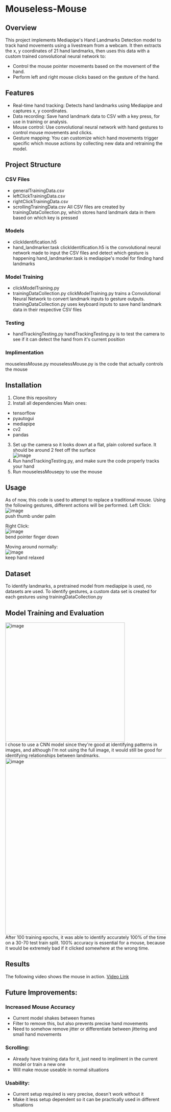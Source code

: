# Mouseless-Mouse

## Overview
This project implements Mediapipe's Hand Landmarks Detection model to track hand movements using a livestream from a webcam. It then extracts the x, y coordinates of 21 hand landmarks, then uses this data with a custom trained convolutional neural network to:

- Control the mouse pointer movements based on the movement of the hand.
- Perform left and right mouse clicks based on the gesture of the hand.

## Features
- Real-time hand tracking: Detects hand landmarks using Mediapipe and captures x, y coordinates.
- Data recording: Save hand landmark data to CSV with a key press, for use in training or analysis.
- Mouse control: Use convolutional neural network with hand gestures to control mouse movements and clicks.
- Gesture mapping: You can customize which hand movements trigger specific which mouse actions by collecting new data and retraining the model.

## Project Structure
### CSV Files
- generalTrainingData.csv
- leftClickTrainingData.csv
- rightClickTrainingData.csv
- scrollingTrainingData.csv
All CSV files are created by trainingDataCollection.py, which stores hand landmark data in them based on which key is pressed

### Models
- clickIdentification.h5
- hand_landmarker.task
clickIdentification.h5 is the convolutional neural network made to input the CSV files and detect which gesture is happening
hand_landmarker.task is mediapipe's model for finding hand landmarks

### Model Training
- clickModelTraining.py
- trainingDataCollection.py
clickModelTraining.py trains a Convolutional Neural Network to convert landmark inputs to gesture outputs.
trainingDataCollection.py uses keyboard inputs to save hand landmark data in their respective CSV files

### Testing
- handTrackingTesting.py
handTrackingTesting.py is to test the camera to see if it can detect the hand from it's current position

### Implimentation
mouselessMouse.py
mouselessMouse.py is the code that actually controls the mouse

## Installation
1. Clone this repository
2. Install all dependencies
Main ones:
 - tensorflow
 - pyautogui
 - mediapipe
 - cv2
 - pandas
3. Set up the camera so it looks down at a flat, plain colored surface. It should be around 2 feet off the surface
<br/>  ![image](https://github.com/user-attachments/assets/7a3efed7-a2e7-4d0d-ad2a-49ec508a7eff)
4. Run handTrackingTesting.py, and make sure the code properly tracks your hand
5. Run mouselessMousepy to use the mouse

## Usage
As of now, this code is used to attempt to replace a traditional mouse. Using the following gestures, different actions will be performed.
Left Click:
<br/> ![image](https://github.com/user-attachments/assets/5511ffee-96b0-416f-9bce-295de2ad6e04)
<br/> push thumb under palm

Right Click:
<br/> ![image](https://github.com/user-attachments/assets/56782e64-c683-4f09-b4a5-086ce580a483)
<br/> bend pointer finger down

Moving around normally:
<br/> ![image](https://github.com/user-attachments/assets/cf3481e5-da3a-4a6c-9374-de8aedf182ff)
<br/> keep hand relaxed

## Dataset
To identify landmarks, a pretrained model from mediapipe is used, no datasets are used.
To identify gestures, a custom data set is created for each gestures using trainingDataCollection.py

## Model Training and Evaluation
<img width="374" alt="image" src="https://github.com/user-attachments/assets/5db523e6-c0aa-4c6e-9c2f-fbc938391ed8">
<br/> I chose to use a CNN model since they're good at identifying patterns in images, and although I'm not using the full image, it would still be good for identifying relationships between landmarks.
<img width="553" alt="image" src="https://github.com/user-attachments/assets/cd0ebbc4-fb0f-4965-87f8-8bc8abbc2a7c">
<br/> After 100 training epochs, it was able to identify accurately 100% of the time on a 30-70 test train split. 100% accuracy is essential for a mouse, because it would be extremely bad if it clicked somewhere at the wrong time.

## Results
The following video shows the mouse in action.
[Video Link](https://www.youtube.com/watch?v=o9eTms-SIuE)

## Future Improvements:
### Increased Mouse Accuracy
 - Current model shakes between frames
 - Filter to remove this, but also prevents precise hand movements
 - Need to somehow remove jitter or differentiate between jittering and small hand movements
### Scrolling:
 - Already have training data for it, just need to impliment in the current model or train a new one
 - Will make mouse useable in normal situations
### Usability:
 - Current setup required is very precise, doesn't work without it
 - Make it less setup dependent so it can be practically used in different situations
